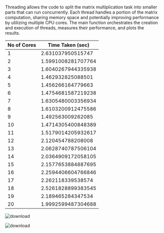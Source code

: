 Threading allows the code to split the matrix multiplication task into smaller parts that can run concurrently. Each thread handles a portion of the matrix computation, sharing memory space and potentially improving performance by utilizing multiple CPU cores. The main function orchestrates the creation and execution of threads, measures their performance, and plots the results.

| No of Cores | Time Taken (sec) |
|-------------|-------------------|
| 1           | 2.631037950515747 |
| 2           | 1.5991008281707764 |
| 3           | 1.6040267944335938 |
| 4           | 1.462932825088501 |
| 5           | 1.456266164779663 |
| 6           | 1.4754681587219238 |
| 7           | 1.6305480003356934 |
| 8           | 1.6103200912475586 |
| 9           | 1.492563009262085 |
| 10          | 1.4714305400848389 |
| 11          | 1.5179014205932617 |
| 12          | 2.120454788208008 |
| 13          | 2.0628740787506104 |
| 14          | 2.0364909172058105 |
| 15          | 2.1577653884887695 |
| 16          | 2.2594406604766846 |
| 17          | 2.262118339538574 |
| 18          | 2.5261828899383545 |
| 19          | 2.189465284347534 |
| 20          | 1.9992599487304688 |


![download](https://github.com/khushi-attri/Multithreading-Using-Python/assets/97894347/431cd258-07d6-400b-a5c6-5dd9e86a4528)

![download](https://github.com/khushi-attri/Multithreading-Using-Python/assets/97894347/9d0deafd-6568-4a1f-acd5-bf79e2c7472e)
